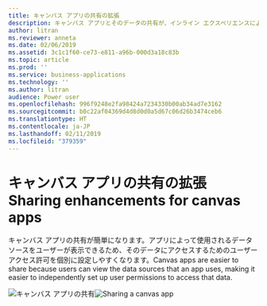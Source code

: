 ```yaml
---
title: キャンバス アプリの共有の拡張
description: キャンバス アプリとそのデータの共有が、インライン エクスペリエンスによってより簡単になります。
author: litran
ms.reviewer: anneta
ms.date: 02/06/2019
ms.assetid: 3c1c1f60-ce73-e811-a96b-000d3a18c83b
ms.topic: article
ms.prod: ''
ms.service: business-applications
ms.technology: ''
ms.author: litran
audience: Power user
ms.openlocfilehash: 996f9248e2fa98424a7234330b00ab34ad7e3162
ms.sourcegitcommit: b0c22af04369d4d8d0d0a5d67c06d26b3474ceb6
ms.translationtype: HT
ms.contentlocale: ja-JP
ms.lasthandoff: 02/11/2019
ms.locfileid: "379359"
---
```

# <a name="sharing-enhancements-for-canvas-apps"></a><span data-ttu-id="b32f8-103">キャンバス アプリの共有の拡張</span><span class="sxs-lookup"><span data-stu-id="b32f8-103">Sharing enhancements for canvas apps</span></span>




<span data-ttu-id="b32f8-104">キャンバス アプリの共有が簡単になります。アプリによって使用されるデータ ソースをユーザーが表示できるため、そのデータにアクセスするためのユーザー アクセス許可を個別に設定しやすくなります。</span><span class="sxs-lookup"><span data-stu-id="b32f8-104">Canvas apps are easier to share because users can view the data sources that an app uses, making it easier to independently set up user permissions to access that data.</span></span> 

<span data-ttu-id="b32f8-105">![キャンバス アプリの共有](media/sharing-canvas-app.png  "キャンバス アプリの共有")</span><span class="sxs-lookup"><span data-stu-id="b32f8-105">![Sharing a canvas app](media/sharing-canvas-app.png  "Sharing a canvas app")</span></span>